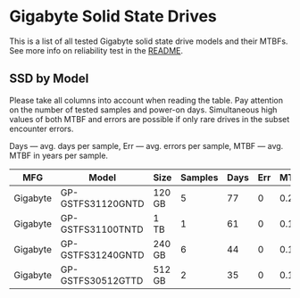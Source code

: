 Gigabyte Solid State Drives
===========================

This is a list of all tested Gigabyte solid state drive models and their MTBFs. See
more info on reliability test in the [README](https://github.com/linuxhw/SMART).

SSD by Model
------------

Please take all columns into account when reading the table. Pay attention on the
number of tested samples and power-on days. Simultaneous high values of both MTBF
and errors are possible if only rare drives in the subset encounter errors.

Days   — avg. days per sample,
Err    — avg. errors per sample,
MTBF   — avg. MTBF in years per sample.

| MFG       | Model              | Size   | Samples | Days  | Err   | MTBF   |
|-----------|--------------------|--------|---------|-------|-------|--------|
| Gigabyte  | GP-GSTFS31120GNTD  | 120 GB | 5       | 77    | 0     | 0.21   |
| Gigabyte  | GP-GSTFS31100TNTD  | 1 TB   | 1       | 61    | 0     | 0.17   |
| Gigabyte  | GP-GSTFS31240GNTD  | 240 GB | 6       | 44    | 0     | 0.12   |
| Gigabyte  | GP-GSTFS30512GTTD  | 512 GB | 2       | 35    | 0     | 0.10   |
